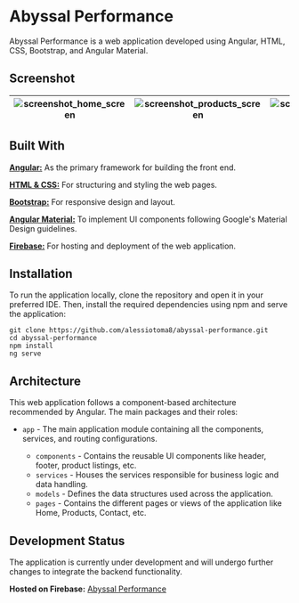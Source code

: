 # Abyssal Performance

Abyssal Performance is a web application developed using Angular, HTML, CSS, Bootstrap, and Angular Material.

## Screenshot

| ![screenshot_home_screen](#) | ![screenshot_products_screen](#) | ![screenshot_contact_screen](#) |
|-----------------------------|----------------------------------|--------------------------------|

## Built With

**[Angular:](https://angular.io/)** As the primary framework for building the front end.

**[HTML & CSS:](https://developer.mozilla.org/en-US/docs/Learn/Getting_started_with_the_web/HTML_basics)** For structuring and styling the web pages.

**[Bootstrap:](https://getbootstrap.com/)** For responsive design and layout.

**[Angular Material:](https://material.angular.io/)** To implement UI components following Google's Material Design guidelines.

**[Firebase:](https://firebase.google.com/)** For hosting and deployment of the web application.

## Installation

To run the application locally, clone the repository and open it in your preferred IDE. Then, install the required dependencies using npm and serve the application:
```
git clone https://github.com/alessiotoma8/abyssal-performance.git
cd abyssal-performance
npm install
ng serve
```


## Architecture

This web application follows a component-based architecture recommended by Angular. The main packages and their roles:

* `app` - The main application module containing all the components, services, and routing configurations.

  * `components` - Contains the reusable UI components like header, footer, product listings, etc.
  * `services` - Houses the services responsible for business logic and data handling.
  * `models` - Defines the data structures used across the application.
  * `pages` - Contains the different pages or views of the application like Home, Products, Contact, etc.

## Development Status

The application is currently under development and will undergo further changes to integrate the backend functionality.

**Hosted on Firebase:** [Abyssal Performance](https://fir-abyssal.web.app/#/)

